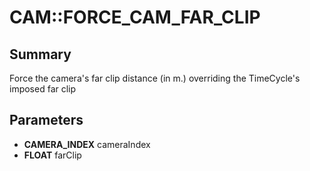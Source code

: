# CAM::FORCE_CAM_FAR_CLIP

## Summary
Force the camera's far clip distance (in m.) overriding the TimeCycle's imposed far clip

## Parameters
* **CAMERA_INDEX** cameraIndex
* **FLOAT** farClip